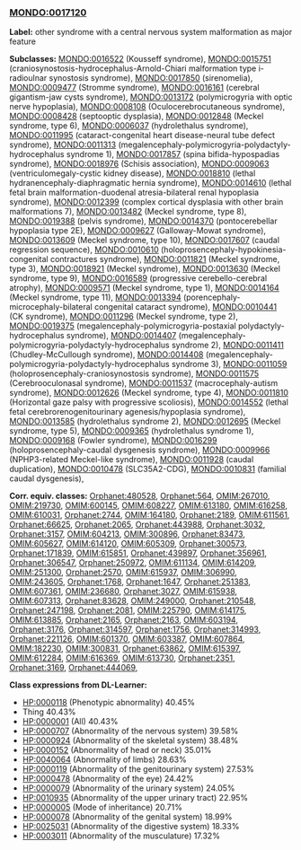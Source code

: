 
### [MONDO:0017120](http://purl.obolibrary.org/obo/MONDO_0017120)
**Label:** other syndrome with a central nervous system malformation as major feature

**Subclasses:** [MONDO:0016522](http://purl.obolibrary.org/obo/MONDO_0016522) (Kousseff syndrome), [MONDO:0015751](http://purl.obolibrary.org/obo/MONDO_0015751) (craniosynostosis-hydrocephalus-Arnold-Chiari malformation type i-radioulnar synostosis syndrome), [MONDO:0017850](http://purl.obolibrary.org/obo/MONDO_0017850) (sirenomelia), [MONDO:0009477](http://purl.obolibrary.org/obo/MONDO_0009477) (Stromme syndrome), [MONDO:0016161](http://purl.obolibrary.org/obo/MONDO_0016161) (cerebral gigantism-jaw cysts syndrome), [MONDO:0013172](http://purl.obolibrary.org/obo/MONDO_0013172) (polymicrogyria with optic nerve hypoplasia), [MONDO:0008108](http://purl.obolibrary.org/obo/MONDO_0008108) (Oculocerebrocutaneous syndrome), [MONDO:0008428](http://purl.obolibrary.org/obo/MONDO_0008428) (septooptic dysplasia), [MONDO:0012848](http://purl.obolibrary.org/obo/MONDO_0012848) (Meckel syndrome, type 6), [MONDO:0006037](http://purl.obolibrary.org/obo/MONDO_0006037) (hydrolethalus syndrome), [MONDO:0011995](http://purl.obolibrary.org/obo/MONDO_0011995) (cataract-congenital heart disease-neural tube defect syndrome), [MONDO:0011313](http://purl.obolibrary.org/obo/MONDO_0011313) (megalencephaly-polymicrogyria-polydactyly-hydrocephalus syndrome 1), [MONDO:0017857](http://purl.obolibrary.org/obo/MONDO_0017857) (spina bifida-hypospadias syndrome), [MONDO:0018976](http://purl.obolibrary.org/obo/MONDO_0018976) (Schisis association), [MONDO:0009063](http://purl.obolibrary.org/obo/MONDO_0009063) (ventriculomegaly-cystic kidney disease), [MONDO:0018810](http://purl.obolibrary.org/obo/MONDO_0018810) (lethal hydranencephaly-diaphragmatic hernia syndrome), [MONDO:0014610](http://purl.obolibrary.org/obo/MONDO_0014610) (lethal fetal brain malformation-duodenal atresia-bilateral renal hypoplasia syndrome), [MONDO:0012399](http://purl.obolibrary.org/obo/MONDO_0012399) (complex cortical dysplasia with other brain malformations 7), [MONDO:0013482](http://purl.obolibrary.org/obo/MONDO_0013482) (Meckel syndrome, type 8), [MONDO:0019388](http://purl.obolibrary.org/obo/MONDO_0019388) (pelvis syndrome), [MONDO:0014370](http://purl.obolibrary.org/obo/MONDO_0014370) (pontocerebellar hypoplasia type 2E), [MONDO:0009627](http://purl.obolibrary.org/obo/MONDO_0009627) (Galloway-Mowat syndrome), [MONDO:0013609](http://purl.obolibrary.org/obo/MONDO_0013609) (Meckel syndrome, type 10), [MONDO:0017607](http://purl.obolibrary.org/obo/MONDO_0017607) (caudal regression sequence), [MONDO:0010610](http://purl.obolibrary.org/obo/MONDO_0010610) (holoprosencephaly-hypokinesia-congenital contractures syndrome), [MONDO:0011821](http://purl.obolibrary.org/obo/MONDO_0011821) (Meckel syndrome, type 3), [MONDO:0018921](http://purl.obolibrary.org/obo/MONDO_0018921) (Meckel syndrome), [MONDO:0013630](http://purl.obolibrary.org/obo/MONDO_0013630) (Meckel syndrome, type 9), [MONDO:0016589](http://purl.obolibrary.org/obo/MONDO_0016589) (progressive cerebello-cerebral atrophy), [MONDO:0009571](http://purl.obolibrary.org/obo/MONDO_0009571) (Meckel syndrome, type 1), [MONDO:0014164](http://purl.obolibrary.org/obo/MONDO_0014164) (Meckel syndrome, type 11), [MONDO:0013394](http://purl.obolibrary.org/obo/MONDO_0013394) (porencephaly-microcephaly-bilateral congenital cataract syndrome), [MONDO:0010441](http://purl.obolibrary.org/obo/MONDO_0010441) (CK syndrome), [MONDO:0011296](http://purl.obolibrary.org/obo/MONDO_0011296) (Meckel syndrome, type 2), [MONDO:0019375](http://purl.obolibrary.org/obo/MONDO_0019375) (megalencephaly-polymicrogyria-postaxial polydactyly-hydrocephalus syndrome), [MONDO:0014407](http://purl.obolibrary.org/obo/MONDO_0014407) (megalencephaly-polymicrogyria-polydactyly-hydrocephalus syndrome 2), [MONDO:0011411](http://purl.obolibrary.org/obo/MONDO_0011411) (Chudley-McCullough syndrome), [MONDO:0014408](http://purl.obolibrary.org/obo/MONDO_0014408) (megalencephaly-polymicrogyria-polydactyly-hydrocephalus syndrome 3), [MONDO:0011059](http://purl.obolibrary.org/obo/MONDO_0011059) (holoprosencephaly-craniosynostosis syndrome), [MONDO:0011575](http://purl.obolibrary.org/obo/MONDO_0011575) (Cerebrooculonasal syndrome), [MONDO:0011537](http://purl.obolibrary.org/obo/MONDO_0011537) (macrocephaly-autism syndrome), [MONDO:0012626](http://purl.obolibrary.org/obo/MONDO_0012626) (Meckel syndrome, type 4), [MONDO:0011810](http://purl.obolibrary.org/obo/MONDO_0011810) (Horizontal gaze palsy with progressive scoliosis), [MONDO:0014552](http://purl.obolibrary.org/obo/MONDO_0014552) (lethal fetal cerebrorenogenitourinary agenesis/hypoplasia syndrome), [MONDO:0013585](http://purl.obolibrary.org/obo/MONDO_0013585) (hydrolethalus syndrome 2), [MONDO:0012695](http://purl.obolibrary.org/obo/MONDO_0012695) (Meckel syndrome, type 5), [MONDO:0009365](http://purl.obolibrary.org/obo/MONDO_0009365) (hydrolethalus syndrome 1), [MONDO:0009168](http://purl.obolibrary.org/obo/MONDO_0009168) (Fowler syndrome), [MONDO:0016299](http://purl.obolibrary.org/obo/MONDO_0016299) (holoprosencephaly-caudal dysgenesis syndrome), [MONDO:0009966](http://purl.obolibrary.org/obo/MONDO_0009966) (NPHP3-related Meckel-like syndrome), [MONDO:0011928](http://purl.obolibrary.org/obo/MONDO_0011928) (caudal duplication), [MONDO:0010478](http://purl.obolibrary.org/obo/MONDO_0010478) (SLC35A2-CDG), [MONDO:0010831](http://purl.obolibrary.org/obo/MONDO_0010831) (familial caudal dysgenesis), 

**Corr. equiv. classes:** [Orphanet:480528](http://www.orpha.net/ORDO/Orphanet_480528), [Orphanet:564](http://www.orpha.net/ORDO/Orphanet_564), [OMIM:267010](http://purl.obolibrary.org/obo/OMIM_267010), [OMIM:219730](http://purl.obolibrary.org/obo/OMIM_219730), [OMIM:600145](http://purl.obolibrary.org/obo/OMIM_600145), [OMIM:608227](http://purl.obolibrary.org/obo/OMIM_608227), [OMIM:613180](http://purl.obolibrary.org/obo/OMIM_613180), [OMIM:616258](http://purl.obolibrary.org/obo/OMIM_616258), [OMIM:610031](http://purl.obolibrary.org/obo/OMIM_610031), [Orphanet:2744](http://www.orpha.net/ORDO/Orphanet_2744), [OMIM:164180](http://purl.obolibrary.org/obo/OMIM_164180), [Orphanet:2189](http://www.orpha.net/ORDO/Orphanet_2189), [OMIM:611561](http://purl.obolibrary.org/obo/OMIM_611561), [Orphanet:66625](http://www.orpha.net/ORDO/Orphanet_66625), [Orphanet:2065](http://www.orpha.net/ORDO/Orphanet_2065), [Orphanet:443988](http://www.orpha.net/ORDO/Orphanet_443988), [Orphanet:3032](http://www.orpha.net/ORDO/Orphanet_3032), [Orphanet:3157](http://www.orpha.net/ORDO/Orphanet_3157), [OMIM:604213](http://purl.obolibrary.org/obo/OMIM_604213), [OMIM:300896](http://purl.obolibrary.org/obo/OMIM_300896), [Orphanet:83473](http://www.orpha.net/ORDO/Orphanet_83473), [OMIM:605627](http://purl.obolibrary.org/obo/OMIM_605627), [OMIM:614120](http://purl.obolibrary.org/obo/OMIM_614120), [OMIM:605309](http://purl.obolibrary.org/obo/OMIM_605309), [Orphanet:300573](http://www.orpha.net/ORDO/Orphanet_300573), [Orphanet:171839](http://www.orpha.net/ORDO/Orphanet_171839), [OMIM:615851](http://purl.obolibrary.org/obo/OMIM_615851), [Orphanet:439897](http://www.orpha.net/ORDO/Orphanet_439897), [Orphanet:356961](http://www.orpha.net/ORDO/Orphanet_356961), [Orphanet:306547](http://www.orpha.net/ORDO/Orphanet_306547), [Orphanet:250972](http://www.orpha.net/ORDO/Orphanet_250972), [OMIM:611134](http://purl.obolibrary.org/obo/OMIM_611134), [OMIM:614209](http://purl.obolibrary.org/obo/OMIM_614209), [OMIM:251300](http://purl.obolibrary.org/obo/OMIM_251300), [Orphanet:2570](http://www.orpha.net/ORDO/Orphanet_2570), [OMIM:615937](http://purl.obolibrary.org/obo/OMIM_615937), [OMIM:306990](http://purl.obolibrary.org/obo/OMIM_306990), [OMIM:243605](http://purl.obolibrary.org/obo/OMIM_243605), [Orphanet:1768](http://www.orpha.net/ORDO/Orphanet_1768), [Orphanet:1647](http://www.orpha.net/ORDO/Orphanet_1647), [Orphanet:251383](http://www.orpha.net/ORDO/Orphanet_251383), [OMIM:607361](http://purl.obolibrary.org/obo/OMIM_607361), [OMIM:236680](http://purl.obolibrary.org/obo/OMIM_236680), [Orphanet:3027](http://www.orpha.net/ORDO/Orphanet_3027), [OMIM:615938](http://purl.obolibrary.org/obo/OMIM_615938), [OMIM:607313](http://purl.obolibrary.org/obo/OMIM_607313), [Orphanet:83628](http://www.orpha.net/ORDO/Orphanet_83628), [OMIM:249000](http://purl.obolibrary.org/obo/OMIM_249000), [Orphanet:210548](http://www.orpha.net/ORDO/Orphanet_210548), [Orphanet:247198](http://www.orpha.net/ORDO/Orphanet_247198), [Orphanet:2081](http://www.orpha.net/ORDO/Orphanet_2081), [OMIM:225790](http://purl.obolibrary.org/obo/OMIM_225790), [OMIM:614175](http://purl.obolibrary.org/obo/OMIM_614175), [OMIM:613885](http://purl.obolibrary.org/obo/OMIM_613885), [Orphanet:2165](http://www.orpha.net/ORDO/Orphanet_2165), [Orphanet:2163](http://www.orpha.net/ORDO/Orphanet_2163), [OMIM:603194](http://purl.obolibrary.org/obo/OMIM_603194), [Orphanet:3176](http://www.orpha.net/ORDO/Orphanet_3176), [Orphanet:314597](http://www.orpha.net/ORDO/Orphanet_314597), [Orphanet:1756](http://www.orpha.net/ORDO/Orphanet_1756), [Orphanet:314993](http://www.orpha.net/ORDO/Orphanet_314993), [Orphanet:221126](http://www.orpha.net/ORDO/Orphanet_221126), [OMIM:601370](http://purl.obolibrary.org/obo/OMIM_601370), [OMIM:603387](http://purl.obolibrary.org/obo/OMIM_603387), [OMIM:607864](http://purl.obolibrary.org/obo/OMIM_607864), [OMIM:182230](http://purl.obolibrary.org/obo/OMIM_182230), [OMIM:300831](http://purl.obolibrary.org/obo/OMIM_300831), [Orphanet:63862](http://www.orpha.net/ORDO/Orphanet_63862), [OMIM:615397](http://purl.obolibrary.org/obo/OMIM_615397), [OMIM:612284](http://purl.obolibrary.org/obo/OMIM_612284), [OMIM:616369](http://purl.obolibrary.org/obo/OMIM_616369), [OMIM:613730](http://purl.obolibrary.org/obo/OMIM_613730), [Orphanet:2351](http://www.orpha.net/ORDO/Orphanet_2351), [Orphanet:3169](http://www.orpha.net/ORDO/Orphanet_3169), [Orphanet:444069](http://www.orpha.net/ORDO/Orphanet_444069), 

**Class expressions from DL-Learner:**

- [HP:0000118](http://purl.obolibrary.org/obo/HP_0000118) (Phenotypic abnormality) 40.45%
- Thing 40.43%
- [HP:0000001](http://purl.obolibrary.org/obo/HP_0000001) (All) 40.43%
- [HP:0000707](http://purl.obolibrary.org/obo/HP_0000707) (Abnormality of the nervous system) 39.58%
- [HP:0000924](http://purl.obolibrary.org/obo/HP_0000924) (Abnormality of the skeletal system) 38.48%
- [HP:0000152](http://purl.obolibrary.org/obo/HP_0000152) (Abnormality of head or neck) 35.01%
- [HP:0040064](http://purl.obolibrary.org/obo/HP_0040064) (Abnormality of limbs) 28.63%
- [HP:0000119](http://purl.obolibrary.org/obo/HP_0000119) (Abnormality of the genitourinary system) 27.53%
- [HP:0000478](http://purl.obolibrary.org/obo/HP_0000478) (Abnormality of the eye) 24.42%
- [HP:0000079](http://purl.obolibrary.org/obo/HP_0000079) (Abnormality of the urinary system) 24.05%
- [HP:0010935](http://purl.obolibrary.org/obo/HP_0010935) (Abnormality of the upper urinary tract) 22.95%
- [HP:0000005](http://purl.obolibrary.org/obo/HP_0000005) (Mode of inheritance) 20.71%
- [HP:0000078](http://purl.obolibrary.org/obo/HP_0000078) (Abnormality of the genital system) 18.99%
- [HP:0025031](http://purl.obolibrary.org/obo/HP_0025031) (Abnormality of the digestive system) 18.33%
- [HP:0003011](http://purl.obolibrary.org/obo/HP_0003011) (Abnormality of the musculature) 17.32%


